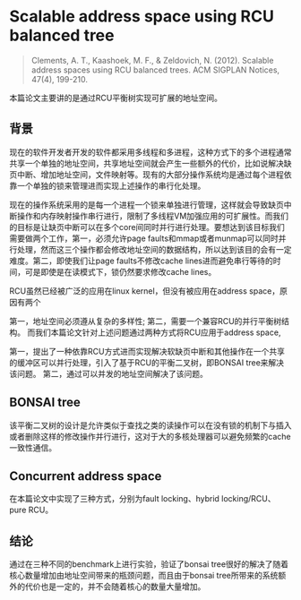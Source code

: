 # Scalable address space using RCU balanced tree

> Clements, A. T., Kaashoek, M. F., & Zeldovich, N. (2012). Scalable address spaces using RCU balanced trees. ACM SIGPLAN Notices, 47(4), 199-210.

本篇论文主要讲的是通过RCU平衡树实现可扩展的地址空间。

## 背景

现在的软件开发者开发的软件都采用多线程和多进程，这种方式下的多个进程通常共享一个单独的地址空间，共享地址空间就会产生一些额外的代价，比如说解决缺页中断、增加地址空间，文件映射等。现有的大部分操作系统均是通过每个进程依靠一个单独的锁来管理进而实现上述操作的串行化处理。

现在的操作系统采用的是每一个进程一个锁来单独进行管理，这样就会导致缺页中断操作和内存映射操作串行进行，限制了多线程VM加强应用的可扩展性。而我们的目标是让缺页中断可以在多个core间同时并行进行处理。要想达到该目标我们需要做两个工作，第一，必须允许page faults和mmap或者munmap可以同时并行处理，然而这三个操作都会修改地址空间的数据结构，所以达到该目的会有一定难度。第二，即使我们让page faults不修改cache lines进而避免串行等待的时间，可是即使是在读模式下，锁仍然要求修改cache lines。

RCU虽然已经被广泛的应用在linux kernel，但没有被应用在address space，原因有两个

第一，地址空间必须遵从复杂的多样性;
第二，需要一个兼容RCU的并行平衡树结构。
而我们本篇论文针对上述问题通过两种方式将RCU应用于address space,

第一，提出了一种依靠RCU方式进而实现解决软缺页中断和其他操作在一个共享的缓冲区可以并行处理，引入了基于RCU的平衡二叉树，即BONSAI tree来解决该问题。
第二，通过可以并发的地址空间解决了该问题。

## BONSAI tree

该平衡二叉树的设计是允许类似于查找之类的读操作可以在没有锁的机制下与插入或者删除这样的修改操作并行进行，这对于大的多核处理器可以避免频繁的cache一致性通信。

## Concurrent address space

在本篇论文中实现了三种方式，分别为fault locking、hybrid locking/RCU、pure RCU。

## 结论

通过在三种不同的benchmark上进行实验，验证了bonsai tree很好的解决了随着核心数量增加由地址空间带来的瓶颈问题，而且由于bonsai tree所带来的系统额外的代价也是一定的，并不会随着核心的数量大量增加。
